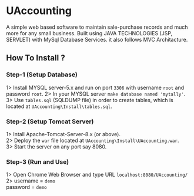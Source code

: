 # UAccounting
A simple web based software to maintain sale-purchase records and much more for any small business.
Built using JAVA TECHNOLOGIES (JSP, SERVLET) with MySql Database Services.
it also follows MVC Architacture.

## How To Install ?

### Step-1 (Setup Database)
1> Install MYSQL server-5.x and run on port `3306` with username `root` and password `root`.
2> In your MYSQL server `make database named 'mytally'`.<br>
3> Use `tables.sql` (SQLDUMP file) in order to create tables, which is located at ` UAccounting\Install\tables.sql `.


### Step-2 (Setup Tomcat Server)
1> Intall Apache-Tomcat-Server-8.x (or above).<br>
2> Deploy the `war` file located at ` UAccounting\Install\UAccounting.war `.<br>
3> Start the server on any port say 8080.

### Step-3 (Run and Use)
1> Open Chrome Web Browser and type URL `localhost:8080/UAccounting/`<br>
2> username = `demo`<br>
   password = `demo`
   
